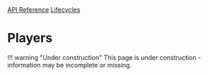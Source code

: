 <div class="pmwdoc-reference-breadcrumbs">
<a href="../../../">API Reference</a>
<a href="../../">Lifecycles</a>
</div>

# Players

!!! warning "Under construction"
    This page is under construction - information may be incomplete or missing.
